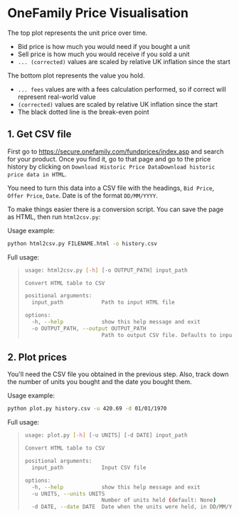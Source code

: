 # OneFamily Price Visualisation

The top plot represents the unit price over time.

- Bid price is how much you would need if you bought a unit
- Sell price is how much you would receive if you sold a unit
- `... (corrected)` values are scaled by relative UK inflation since the start

The bottom plot represents the value you hold.

- `... fees` values are with a fees calculation performed, so if correct will represent real-world value
- `(corrected)` values are scaled by relative UK inflation since the start
- The black dotted line is the break-even point

## 1. Get CSV file

First go to https://secure.onefamily.com/fundprices/index.asp and search for your product.
Once you find it, go to that page and go to the price history by clicking on `Download Historic Price DataDownload historic price data in HTML`.

You need to turn this data into a CSV file with the headings, `Bid Price`, `Offer Price`, `Date`.
Date is of the format `DD/MM/YYYY`.

To make things easier there is a conversion script.
You can save the page as HTML, then run `html2csv.py`:

Usage example:

```bash
python html2csv.py FILENAME.html -o history.csv
```

Full usage:

> ```bash
> usage: html2csv.py [-h] [-o OUTPUT_PATH] input_path
>
> Convert HTML table to CSV
>
> positional arguments:
>   input_path            Path to input HTML file
>
> options:
>   -h, --help            show this help message and exit
>   -o OUTPUT_PATH, --output OUTPUT_PATH
>                         Path to output CSV file. Defaults to input_path.csv (default: None)
> ```

## 2. Plot prices

You'll need the CSV file you obtained in the previous step.
Also, track down the number of units you bought and the date you bought them.

Usage example:

```bash
python plot.py history.csv -u 420.69 -d 01/01/1970
``````

Full usage:

> ```bash
> usage: plot.py [-h] [-u UNITS] [-d DATE] input_path
>
> Convert HTML table to CSV
>
> positional arguments:
>   input_path            Input CSV file
>
> options:
>   -h, --help            show this help message and exit
>   -u UNITS, --units UNITS
>                         Number of units held (default: None)
>   -d DATE, --date DATE  Date when the units were held, in DD/MM/YYYY format (default: None)
> ```
